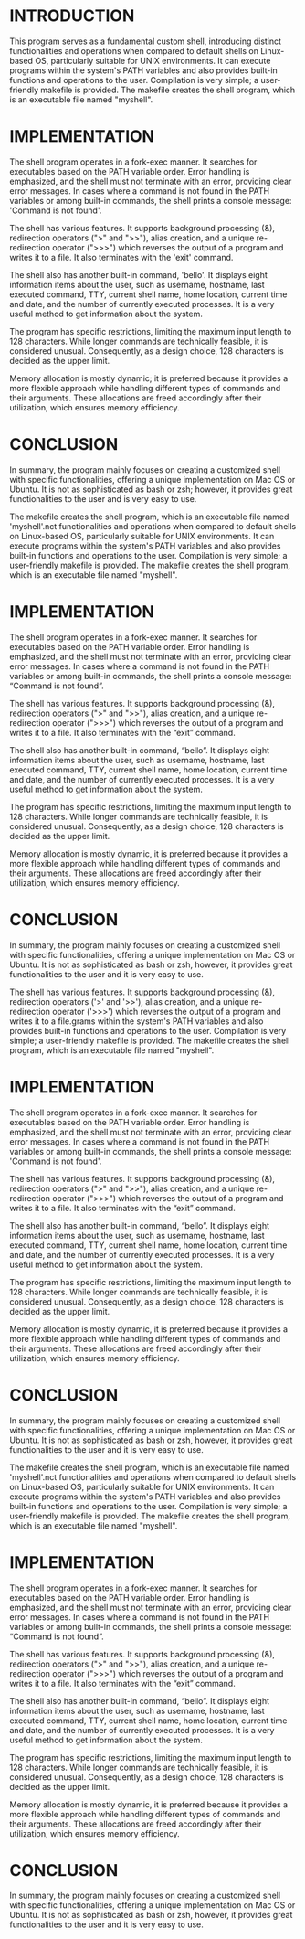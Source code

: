 # INTRODUCTION
This program serves as a fundamental custom shell, introducing distinct functionalities and operations when compared to default shells on Linux-based OS, particularly suitable for UNIX environments. It can execute programs within the system's PATH variables and also provides built-in functions and operations to the user. Compilation is very simple; a user-friendly makefile is provided. The makefile creates the shell program, which is an executable file named "myshell".

# IMPLEMENTATION

The shell program operates in a fork-exec manner. It searches for executables based on the PATH variable order. Error handling is emphasized, and the shell must not terminate with an error, providing clear error messages. In cases where a command is not found in the PATH variables or among built-in commands, the shell prints a console message: 'Command is not found'.

The shell has various features. It supports background processing (&), redirection operators (">" and ">>"), alias creation, and a unique re-redirection operator (">>>") which reverses the output of a program and writes it to a file. It also terminates with the 'exit' command. 

The shell also has another built-in command, 'bello'. It displays eight information items about the user, such as username, hostname, last executed command, TTY, current shell name, home location, current time and date, and the number of currently executed processes. It is a very useful method to get information about the system.

The program has specific restrictions, limiting the maximum input length to 128 characters. While longer commands are technically feasible, it is considered unusual. Consequently, as a design choice, 128 characters is decided as the upper limit. 

Memory allocation is mostly dynamic; it is preferred because it provides a more flexible approach while handling different types of commands and their arguments. These allocations are freed accordingly after their utilization, which ensures memory efficiency.

# CONCLUSION
In summary, the program mainly focuses on creating a customized shell with specific functionalities, offering a unique implementation on Mac OS or Ubuntu. It is not as sophisticated as bash or zsh; however, it provides great functionalities to the user and is very easy to use.  

The makefile creates the shell program, which is an executable file named 'myshell'.nct functionalities and operations when compared to default shells on Linux-based OS, particularly suitable for UNIX environments. It can execute programs within the system's PATH variables and also provides built-in functions and operations to the user. Compilation is very simple; a user-friendly makefile is provided. The makefile creates the shell program, which is an executable file named "myshell".

# IMPLEMENTATION

The shell program operates in a fork-exec manner. It searches for executables based on the PATH variable order. Error handling is emphasized, and the shell must not terminate with an error, providing clear error messages. In cases where a command is not found in the PATH variables or among built-in commands, the shell prints a console message: “Command is not found”.

The shell has various features. It supports background processing (&), redirection operators (">" and ">>"), alias creation, and a unique re-redirection operator (">>>") which reverses the output of a program and writes it to a file. It also terminates with the “exit” command. 

The shell also has another built-in command, “bello”. It displays eight information items about the user, such as username, hostname, last executed command, TTY, current shell name, home location, current time and date, and the number of currently executed processes. It is a very useful method to get information about the system.

The program has specific restrictions, limiting the maximum input length to 128 characters.  While longer commands are technically feasible, it is considered unusual. Consequently, as a design choice, 128 characters is decided as the upper limit. 

Memory allocation is mostly dynamic, it is preferred because it provides a more flexible approach while handling different types of commands and their arguments. These allocations are freed accordingly after their utilization, which ensures memory efficiency.

# CONCLUSION
In summary, the program mainly focuses on creating a customized shell with specific functionalities, offering a unique implementation on Mac OS or Ubuntu. It is not as sophisticated as bash or zsh, however, it provides great functionalities to the user and it is very easy to use.  

The shell has various features. It supports background processing (&), redirection operators ('>' and '>>'), alias creation, and a unique re-redirection operator ('>>>') which reverses the output of a program and writes it to a file.grams within the system's PATH variables and also provides built-in functions and operations to the user. Compilation is very simple; a user-friendly makefile is provided. The makefile creates the shell program, which is an executable file named "myshell".

# IMPLEMENTATION

The shell program operates in a fork-exec manner. It searches for executables based on the PATH variable order. Error handling is emphasized, and the shell must not terminate with an error, providing clear error messages. In cases where a command is not found in the PATH variables or among built-in commands, the shell prints a console message: 'Command is not found'.

The shell has various features. It supports background processing (&), redirection operators (">" and ">>"), alias creation, and a unique re-redirection operator (">>>") which reverses the output of a program and writes it to a file. It also terminates with the “exit” command. 

The shell also has another built-in command, “bello”. It displays eight information items about the user, such as username, hostname, last executed command, TTY, current shell name, home location, current time and date, and the number of currently executed processes. It is a very useful method to get information about the system.

The program has specific restrictions, limiting the maximum input length to 128 characters.  While longer commands are technically feasible, it is considered unusual. Consequently, as a design choice, 128 characters is decided as the upper limit. 

Memory allocation is mostly dynamic, it is preferred because it provides a more flexible approach while handling different types of commands and their arguments. These allocations are freed accordingly after their utilization, which ensures memory efficiency.

# CONCLUSION
In summary, the program mainly focuses on creating a customized shell with specific functionalities, offering a unique implementation on Mac OS or Ubuntu. It is not as sophisticated as bash or zsh, however, it provides great functionalities to the user and it is very easy to use.  

The makefile creates the shell program, which is an executable file named 'myshell'.nct functionalities and operations when compared to default shells on Linux-based OS, particularly suitable for UNIX environments. It can execute programs within the system's PATH variables and also provides built-in functions and operations to the user. Compilation is very simple; a user-friendly makefile is provided. The makefile creates the shell program, which is an executable file named "myshell".

# IMPLEMENTATION

The shell program operates in a fork-exec manner. It searches for executables based on the PATH variable order. Error handling is emphasized, and the shell must not terminate with an error, providing clear error messages. In cases where a command is not found in the PATH variables or among built-in commands, the shell prints a console message: “Command is not found”.

The shell has various features. It supports background processing (&), redirection operators (">" and ">>"), alias creation, and a unique re-redirection operator (">>>") which reverses the output of a program and writes it to a file. It also terminates with the “exit” command. 

The shell also has another built-in command, “bello”. It displays eight information items about the user, such as username, hostname, last executed command, TTY, current shell name, home location, current time and date, and the number of currently executed processes. It is a very useful method to get information about the system.

The program has specific restrictions, limiting the maximum input length to 128 characters.  While longer commands are technically feasible, it is considered unusual. Consequently, as a design choice, 128 characters is decided as the upper limit. 

Memory allocation is mostly dynamic, it is preferred because it provides a more flexible approach while handling different types of commands and their arguments. These allocations are freed accordingly after their utilization, which ensures memory efficiency.

# CONCLUSION
In summary, the program mainly focuses on creating a customized shell with specific functionalities, offering a unique implementation on Mac OS or Ubuntu. It is not as sophisticated as bash or zsh, however, it provides great functionalities to the user and it is very easy to use.  


